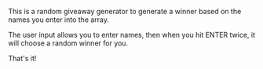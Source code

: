 This is a random giveaway generator to generate a winner based on the names you enter into the array.

The user input allows you to enter names, then when you hit ENTER twice, it will choose a random winner for you.

That's it!
